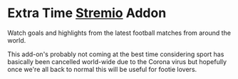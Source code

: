 # Extra Time [Stremio](https://www.stremio.com/) Addon

Watch goals and highlights from the latest football matches from around the world.

This add-on's probably not coming at the best time considering sport has basically been cancelled world-wide due to the Corona virus but hopefully once we're all back to normal this will be useful for footie lovers.
